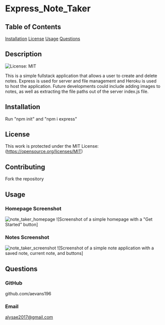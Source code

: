 # Express_Note_Taker

## Table of Contents
[Installation](#installation)
[License](#license)
[Usage](#usage)
[Questions](#questions)

## Description
![License: MIT](https://img.shields.io/badge/License-MIT-yellow.svg) 

This is a simple fullstack application that allows a user to create and delete notes. Express is used for server and file management and Heroku is used to host the application. Future developments could include adding images to notes, as well as extracting the file paths out of the server index.js file.

## Installation
Run "npm init" and "npm i express"


## License
This work is protected under the MIT License: (https://opensource.org/licenses/MIT)

## Contributing
Fork the repository

## Usage
### Homepage Screenshot
![note_taker_homepage]()
![Screenshot of a simple homepage with a "Get Started" button]

### Notes Screenshot
![note_taker_screenshot]()
![Screenshot of a simple note application with a saved note, current note, and buttons]

## Questions
### GitHub
github.com/aevans196

### Email
alysae2017@gmail.com